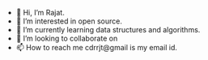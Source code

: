 - 👋 Hi, I’m Rajat.
- 👀 I’m interested in open source.
- 🌱 I’m currently learning data structures and algorithms.
- 💞️ I’m looking to collaborate on 
- 📫 How to reach me cdrrjt@gmail is my email id.

<!---
CdrRjt/CdrRjt is a ✨ special ✨ repository because its `README.md` (this file) appears on your GitHub profile.
You can click the Preview link to take a look at your changes.
--->
